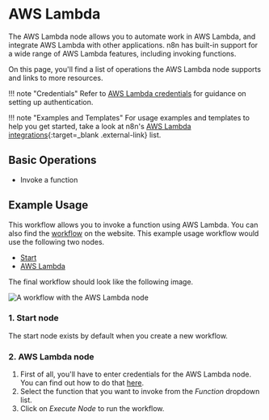 # AWS Lambda

The AWS Lambda node allows you to automate work in AWS Lambda, and integrate AWS Lambda with other applications. n8n has built-in support for a wide range of AWS Lambda features, including invoking functions.

On this page, you'll find a list of operations the AWS Lambda node supports and links to more resources.

!!! note "Credentials"
    Refer to [AWS Lambda credentials](https://docs.n8n.io/integrations/builtin/credentials/aws/) for guidance on setting up authentication. 

!!! note "Examples and Templates"
    For usage examples and templates to help you get started, take a look at n8n's [AWS Lambda integrations](https://n8n.io/integrations/aws-lambda/){:target=_blank .external-link} list.



## Basic Operations

* Invoke a function

## Example Usage

This workflow allows you to invoke a function using AWS Lambda. You can also find the [workflow](https://n8n.io/workflows/510) on the website. This example usage workflow would use the following two nodes.
- [Start](/integrations/builtin/core-nodes/n8n-nodes-base.start/)
- [AWS Lambda]()

The final workflow should look like the following image.

![A workflow with the AWS Lambda node](/_images/integrations/builtin/app-nodes/awslambda/workflow.png)

### 1. Start node

The start node exists by default when you create a new workflow.

### 2. AWS Lambda node

1. First of all, you'll have to enter credentials for the AWS Lambda node. You can find out how to do that [here](/integrations/builtin/credentials/aws/).
2. Select the function that you want to invoke from the *Function* dropdown list.
3. Click on *Execute Node* to run the workflow.
